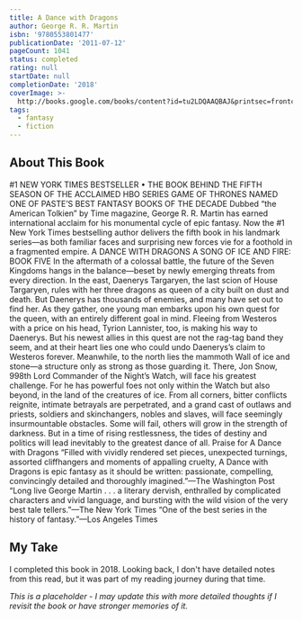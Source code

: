 ```yaml
---
title: A Dance with Dragons
author: George R. R. Martin
isbn: '9780553801477'
publicationDate: '2011-07-12'
pageCount: 1041
status: completed
rating: null
startDate: null
completionDate: '2018'
coverImage: >-
  http://books.google.com/books/content?id=tu2LDQAAQBAJ&printsec=frontcover&img=1&zoom=1&source=gbs_api
tags:
  - fantasy
  - fiction
---
```


## About This Book

#1 NEW YORK TIMES BESTSELLER • THE BOOK BEHIND THE FIFTH SEASON OF THE ACCLAIMED HBO SERIES GAME OF THRONES NAMED ONE OF PASTE’S BEST FANTASY BOOKS OF THE DECADE Dubbed “the American Tolkien” by Time magazine, George R. R. Martin has earned international acclaim for his monumental cycle of epic fantasy. Now the #1 New York Times bestselling author delivers the fifth book in his landmark series—as both familiar faces and surprising new forces vie for a foothold in a fragmented empire. A DANCE WITH DRAGONS A SONG OF ICE AND FIRE: BOOK FIVE In the aftermath of a colossal battle, the future of the Seven Kingdoms hangs in the balance—beset by newly emerging threats from every direction. In the east, Daenerys Targaryen, the last scion of House Targaryen, rules with her three dragons as queen of a city built on dust and death. But Daenerys has thousands of enemies, and many have set out to find her. As they gather, one young man embarks upon his own quest for the queen, with an entirely different goal in mind. Fleeing from Westeros with a price on his head, Tyrion Lannister, too, is making his way to Daenerys. But his newest allies in this quest are not the rag-tag band they seem, and at their heart lies one who could undo Daenerys’s claim to Westeros forever. Meanwhile, to the north lies the mammoth Wall of ice and stone—a structure only as strong as those guarding it. There, Jon Snow, 998th Lord Commander of the Night’s Watch, will face his greatest challenge. For he has powerful foes not only within the Watch but also beyond, in the land of the creatures of ice. From all corners, bitter conflicts reignite, intimate betrayals are perpetrated, and a grand cast of outlaws and priests, soldiers and skinchangers, nobles and slaves, will face seemingly insurmountable obstacles. Some will fail, others will grow in the strength of darkness. But in a time of rising restlessness, the tides of destiny and politics will lead inevitably to the greatest dance of all. Praise for A Dance with Dragons “Filled with vividly rendered set pieces, unexpected turnings, assorted cliffhangers and moments of appalling cruelty, A Dance with Dragons is epic fantasy as it should be written: passionate, compelling, convincingly detailed and thoroughly imagined.”—The Washington Post “Long live George Martin . . . a literary dervish, enthralled by complicated characters and vivid language, and bursting with the wild vision of the very best tale tellers.”—The New York Times “One of the best series in the history of fantasy.”—Los Angeles Times

## My Take

I completed this book in 2018. Looking back, I don't have detailed notes from this read, but it was part of my reading journey during that time.

*This is a placeholder - I may update this with more detailed thoughts if I revisit the book or have stronger memories of it.*
